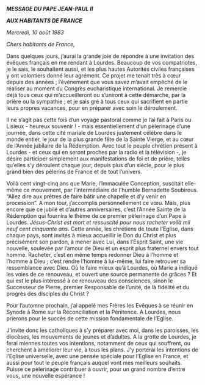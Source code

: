 ***MESSAGE DU PAPE JEAN-PAUL II***

***AUX HABITANTS DE FRANCE***

*Mercredi, 10 août 1983*

*Chers habitants de France,*

Dans quelques jours, j’aurai la grande joie de répondre à une invitation des évêques français en me rendant à Lourdes. Beaucoup de vos compatriotes, je le sais, le souhaitent aussi, et les plus hautes Autorités civiles françaises y ont volontiers donné leur agrément. Ce projet me tenait très à cœur depuis des années ; l’événement que vous savez m’avait empêché de le réaliser au moment du Congrès eucharistique international. Je remercie déjà tous ceux qui m’accueilleront ou s’uniront à cette démarche, par la prière ou la sympathie ; et je sais gré à tous ceux qui sacrifient en partie leurs propres vacances, pour en préparer avec soin le déroulement.

Il ne s’agit pas cette fois d’un voyage pastoral comme je l’ai fait à Paris ou Lisieux - heureux souvenir ! - mais essentiellement d’un pèlerinage d’une journée, dans cette cité mariale de Lourdes justement célèbre dans le monde entier, le jour de la plus grande fête de la Sainte Vierge, et au cœur de l’Année jubilaire de la Rédemption. Avec tout le peuple chrétien présent à Lourdes - et ceux qui en seront proches par la radio et la télévision -, je désire participer simplement aux manifestations de foi et de prière, telles qu’elles s’y déroulent chaque jour, depuis plus d’un siècle, pour le plus grand bien des pèlerins de France et de tout l’univers.

Voilà cent vingt-cinq ans que Marie, l’Immaculée Conception, suscitait elle-même ce mouvement, par l’intermédiaire de l’humble Bernadette Soubirous. “Allez dire aux prêtres de faire bâtir une chapelle et d’y venir en procession”. A mon tour, j’accomplis personnellement ce vœu. Mais, plus encore que ce jubilé et d’autres anniversaires, c’est l’Année Sainte de la Rédemption qui fournira le thème de ce premier pèlerinage d’un Pape à Lourdes. *Jésus-Christ est mort et ressuscité pour nous racheter voilà mil neuf cent cinquante ans*. Cette année, les chrétiens de toute l’Eglise, dans chaque pays, sont invités à mieux accueillir le Don du Christ et plus précisément son pardon, à mener avec Lui, dans l’Esprit Saint, une vie nouvelle, soulevée par l’amour de Dieu et un esprit plus fraternel envers tout homme. Racheter, c’est en même temps redonner Dieu à l’homme et l’homme à Dieu ; c’est rendre l’homme à lui-même, lui faire retrouver sa ressemblance avec Dieu. Où le faire mieux qu’à Lourdes, où Marie a indiqué les voies de ce renouveau, et ouvert une source permanente de grâces ? Et qui est le plus intéressé à ce renouveau des consciences, sinon le Successeur de Pierre, premier Responsable de l’unité, de là fidélité et du progrès des disciples du Christ ?

Pour l’automne prochain, j’ai appelé mes Frères les Evêques à se réunir en Synode à Rome sur la Réconciliation et la Pénitence. A Lourdes, nous prierons pour le succès de cette mission fondamentale de l’Eglise.

J’invite donc les catholiques à s’y préparer avec moi, dans les paroisses, les diocèses, les mouvements de jeunes et d’adultes. A la grotte de Lourdes, je ferai miennes toutes vos intentions, notamment de ceux qui souffrent, ou cherchent à améliorer leur vie, à tous les plans. J’y porterai les intentions de l’Eglise universelle, avec une pensée spéciale pour l’Eglise en France, et aussi pour tout le peuple français auquel vont mes meilleurs souhaits. Puisse ce pèlerinage contribuer à ouvrir, pour un grand nombre d’entre vous, une nouvelle espérance !